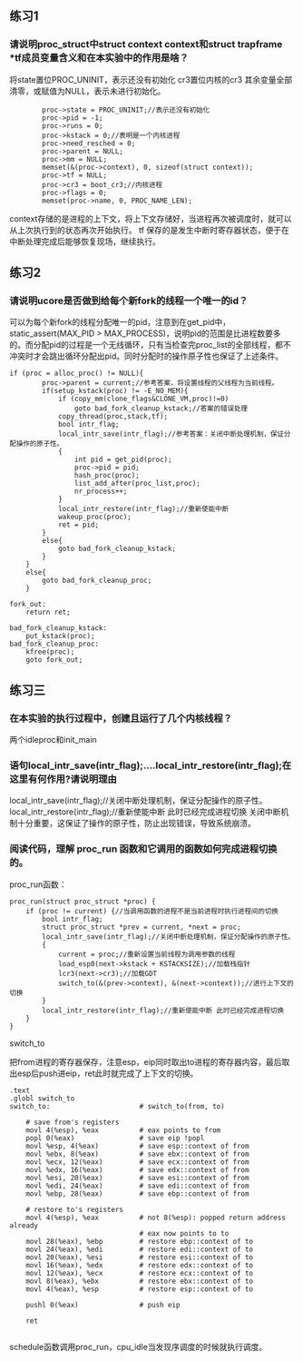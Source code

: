 ## 练习1
### 请说明proc_struct中struct context context和struct trapframe *tf成员变量含义和在本实验中的作用是啥？
将state置位PROC_UNINIT，表示还没有初始化
cr3置位内核的cr3
其余变量全部清零，或赋值为NULL，表示未进行初始化。
```
		proc->state = PROC_UNINIT;//表示还没有初始化
        proc->pid = -1;
        proc->runs = 0;
        proc->kstack = 0;//表明是一个内核进程
        proc->need_resched = 0;
        proc->parent = NULL;
        proc->mm = NULL;
        memset(&(proc->context), 0, sizeof(struct context));
        proc->tf = NULL;
        proc->cr3 = boot_cr3;//内核进程
        proc->flags = 0;
        memset(proc->name, 0, PROC_NAME_LEN);
```
context存储的是进程的上下文，将上下文存储好，当进程再次被调度时，就可以从上次执行到的状态再次开始执行。
tf 保存的是发生中断时寄存器状态，便于在中断处理完成后能够恢复现场，继续执行。

## 练习2
### 请说明ucore是否做到给每个新fork的线程一个唯一的id？
可以为每个新fork的线程分配唯一的pid，注意到在get_pid中，static_assert(MAX_PID > MAX_PROCESS)，说明pid的范围是比进程数要多的。而分配pid的过程是一个无线循环，只有当检查完proc_list的全部线程，都不冲突时才会跳出循环分配出pid。同时分配时的操作原子性也保证了上述条件。
```
if (proc = alloc_proc() != NULL){
		proc->parent = current;//参考答案，将设置线程的父线程为当前线程。
		if(setup_kstack(proc) != -E_NO_MEM){
			if (copy_mm(clone_flags&CLONE_VM,proc)!=0)
				goto bad_fork_cleanup_kstack;//答案的错误处理
			copy_thread(proc,stack,tf);
			bool intr_flag;
			local_intr_save(intr_flag);//参考答案：关闭中断处理机制，保证分配操作的原子性。
			{
				int pid = get_pid(proc);
				proc->pid = pid;
				hash_proc(proc);
				list_add_after(proc_list,proc);
				nr_process++;
			}
			local_intr_restore(intr_flag);//重新使能中断
			wakeup_proc(proc);
			ret = pid;
		}
		else{
			goto bad_fork_cleanup_kstack;
		}
	}
	else{
		goto bad_fork_cleanup_proc;
	}
	
fork_out:
    return ret;

bad_fork_cleanup_kstack:
    put_kstack(proc);
bad_fork_cleanup_proc:
    kfree(proc);
    goto fork_out;
```
## 练习三
### 在本实验的执行过程中，创建且运行了几个内核线程？
两个idleproc和init_main
### 语句local_intr_save(intr_flag);....local_intr_restore(intr_flag);在这里有何作用?请说明理由
local_intr_save(intr_flag);//关闭中断处理机制，保证分配操作的原子性。
local_intr_restore(intr_flag);//重新使能中断 此时已经完成进程切换
关闭中断机制十分重要，这保证了操作的原子性，防止出现错误，导致系统崩溃。

### 阅读代码，理解 proc_run 函数和它调用的函数如何完成进程切换的。

proc_run函数：

```
proc_run(struct proc_struct *proc) {
    if (proc != current) {//当调用函数的进程不是当前进程时执行进程间的切换
        bool intr_flag;
        struct proc_struct *prev = current, *next = proc;
        local_intr_save(intr_flag);//关闭中断处理机制，保证分配操作的原子性。
        {
            current = proc;//重新设置当前线程为调用参数的线程
            load_esp0(next->kstack + KSTACKSIZE);//加载栈指针
            lcr3(next->cr3);//加载GDT
            switch_to(&(prev->context), &(next->context));//进行上下文的切换
        }
        local_intr_restore(intr_flag);//重新使能中断 此时已经完成进程切换
    }
}
```
switch_to

把from进程的寄存器保存，注意esp，eip同时取出to进程的寄存器内容，最后取出esp后push进eip，ret此时就完成了上下文的切换。

```
.text
.globl switch_to
switch_to:                      # switch_to(from, to)

    # save from's registers
    movl 4(%esp), %eax          # eax points to from
    popl 0(%eax)                # save eip !popl
    movl %esp, 4(%eax)          # save esp::context of from
    movl %ebx, 8(%eax)          # save ebx::context of from
    movl %ecx, 12(%eax)         # save ecx::context of from
    movl %edx, 16(%eax)         # save edx::context of from
    movl %esi, 20(%eax)         # save esi::context of from
    movl %edi, 24(%eax)         # save edi::context of from
    movl %ebp, 28(%eax)         # save ebp::context of from

    # restore to's registers
    movl 4(%esp), %eax          # not 8(%esp): popped return address already
                                # eax now points to to
    movl 28(%eax), %ebp         # restore ebp::context of to
    movl 24(%eax), %edi         # restore edi::context of to
    movl 20(%eax), %esi         # restore esi::context of to
    movl 16(%eax), %edx         # restore edx::context of to
    movl 12(%eax), %ecx         # restore ecx::context of to
    movl 8(%eax), %ebx          # restore ebx::context of to
    movl 4(%eax), %esp          # restore esp::context of to

    pushl 0(%eax)               # push eip

    ret


```

schedule函数调用proc_run，cpu_idle当发现序调度的时候就执行调度。
